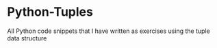 # Python-Tuples
All Python code snippets that I have written as exercises using the tuple data structure
